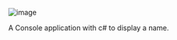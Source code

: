 ![image](https://user-images.githubusercontent.com/57772093/129898202-496f60d3-4411-43fb-a52d-e1387eba4c6a.png)

A Console application with c# to display a name.
